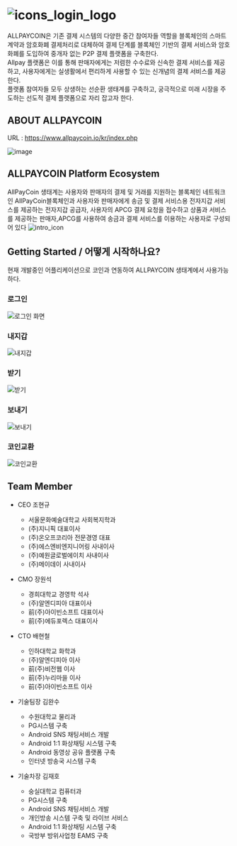 # ![icons_login_logo](https://github.com/ywbigtech/allPayCoin/assets/167398963/2ba3ada4-27b5-4edd-a905-eb28d5b44c8f)

ALLPAYCOIN은 기존 결제 시스템의 다양한 중간 참여자들 역할을 블록체인의 스마트 계약과 암호화폐 결제처리로 대체하여 결제 단계를 블록체인 기반의 결제 서비스와 암호화폐를 도입하여 중개자 없는 P2P 결제 플랫폼을 구축한다.  
Allpay 플랫폼은 이를 통해 판매자에게는 저렴한 수수료와 신속한 결제 서비스를 제공하고, 사용자에게는 실생활에서 편리하게 사용할 수 있는 신개념의 결제 서비스를 제공한다.  
플랫폼 참여자들 모두 상생하는 선순환 생태계를 구축하고, 궁극적으로 미래 시장을 주도하는 선도적 결제 플랫폼으로 자리 잡고자 한다.

## ABOUT ALLPAYCOIN
URL : https://www.allpaycoin.io/kr/index.php

![image](https://github.com/ywbigtech/allPayCoin/assets/167398963/2a8aa257-a928-4f79-8b5c-a3f29a09af52)

## ALLPAYCOIN Platform Ecosystem
AllPayCoin 생태계는 사용자와 판매자의 결제 및 거래를 지원하는 블록체인 네트워크인 AllPayCoin블록체인과 사용자와 판매자에게 송금 및 결제 서비스용 전자지갑 서비스를 제공하는 전자지갑 공급자,
사용자의 APCG 결제 요청을 접수하고 상품과 서비스를 제공하는 판매자,APCG를 사용하여 송금과 결제 서비스를 이용하는 사용자로 구성되어 있다
![intro_icon](https://github.com/ywbigtech/allPayCoin/assets/167398963/dcf6fefe-014d-4efb-b664-3eafdd7401f2)

## Getting Started / 어떻게 시작하나요?

현재 개발중인 어플리케이션으로 코인과 연동하여 ALLPAYCOIN 생태계에서 사용가능하다.

### 로그인
![로그인 화면](https://github.com/ywbigtech/allPayCoin/assets/167398963/cb2f3bd6-cade-4553-a642-040dbc9218a6)

### 내지갑
![내지갑](https://github.com/ywbigtech/allPayCoin/assets/167398963/a562c55c-d8b6-4200-bac9-4d0e6739a59f)


### 받기
![받기](https://github.com/ywbigtech/allPayCoin/assets/167398963/a9d8436e-9402-4684-9402-43d4d7778c26)

###  보내기
![보내기](https://github.com/ywbigtech/allPayCoin/assets/167398963/13b4f9d3-11b5-4c73-a28f-5f8dd03924a1)


### 코인교환
![코인교환](https://github.com/ywbigtech/allPayCoin/assets/167398963/c707c8ed-07bb-4f77-b63d-1230df7434f2)

## Team Member
* CEO 조현규
  * 서울문화예술대학교 사회복지학과
  * (주)지니픽 대표이사
  * (주)온오프코리아 전문경영 대표
  * (주)에스엔비엔지니어링 사내이사
  * (주)예원글로벌에이치 사내이사
  * (주)메이데이 사내이사
  
* CMO 장원석
  * 경희대학교 경영학 석사
  * (주)알엔디피아 대표이사
  * 前(주)아이빈소프트 대표이사
  * 前(주)에듀포렉스 대표이사

* CTO 배현철
  * 인하대학교 화학과
  * (주)알엔디피아 이사
  * 前(주)비전웹 이사
  * 前(주)누리마을 이사
  * 前(주)아이빈소프트 이사

* 기술팀장 김완수
  * 수원대학교 물리과
  * PG시스템 구축
  * Android SNS 채팅서비스 개발
  * Android 1:1 화상채팅 시스템 구축
  * Android 동영상 공유 플랫폼 구축
  * 인터넷 방송국 시스템 구축

* 기술차장 김재호
  * 숭실대학교 컴퓨터과
  * PG시스템 구축
  * Android SNS 채팅서비스 개발
  * 개인방송 시스템 구축 및 라이브 서비스
  * Android 1:1 화상채팅 시스템 구축
  * 국방부 방위사업청 EAMS 구축
